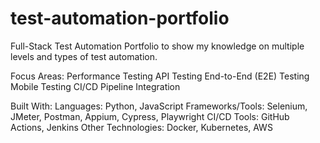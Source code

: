 # test-automation-portfolio
Full-Stack Test Automation Portfolio to show my knowledge on multiple levels and types of test automation.

Focus Areas:
Performance Testing
API Testing
End-to-End (E2E) Testing
Mobile Testing
CI/CD Pipeline Integration

Built With:
Languages: Python, JavaScript
Frameworks/Tools: Selenium, JMeter, Postman, Appium, Cypress, Playwright
CI/CD Tools: GitHub Actions, Jenkins
Other Technologies: Docker, Kubernetes, AWS
